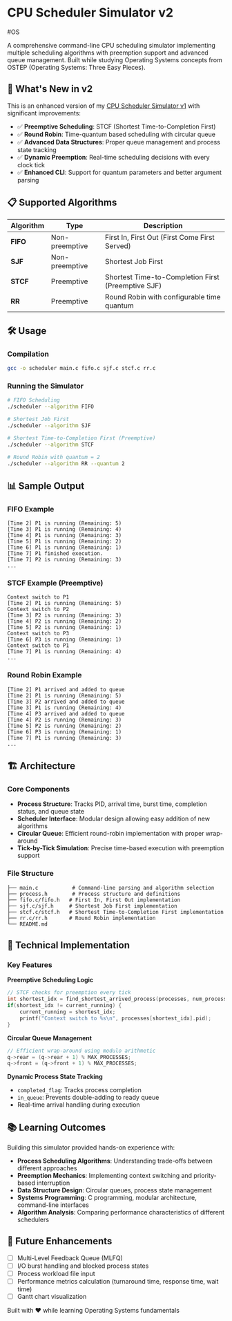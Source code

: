 
# CPU Scheduler Simulator v2
#OS

A comprehensive command-line CPU scheduling simulator implementing multiple scheduling algorithms with preemption support and advanced queue management. Built while studying Operating Systems concepts from OSTEP (Operating Systems: Three Easy Pieces).

## 🚀 What's New in v2

This is an enhanced version of my [CPU Scheduler Simulator v1](https://github.com/niscollect/CPU_Scheduler.git) with significant improvements:

- ✅ **Preemptive Scheduling**: STCF (Shortest Time-to-Completion First)
- ✅ **Round Robin**: Time-quantum based scheduling with circular queue
- ✅ **Advanced Data Structures**: Proper queue management and process state tracking
- ✅ **Dynamic Preemption**: Real-time scheduling decisions with every clock tick
- ✅ **Enhanced CLI**: Support for quantum parameters and better argument parsing

## 📋 Supported Algorithms

| Algorithm | Type | Description |
|-----------|------|-------------|
| **FIFO** | Non-preemptive | First In, First Out (First Come First Served) |
| **SJF** | Non-preemptive | Shortest Job First |
| **STCF** | Preemptive | Shortest Time-to-Completion First (Preemptive SJF) |
| **RR** | Preemptive | Round Robin with configurable time quantum |

## 🛠️ Usage

### Compilation
```bash
gcc -o scheduler main.c fifo.c sjf.c stcf.c rr.c
```

### Running the Simulator
```bash
# FIFO Scheduling
./scheduler --algorithm FIFO

# Shortest Job First
./scheduler --algorithm SJF

# Shortest Time-to-Completion First (Preemptive)
./scheduler --algorithm STCF

# Round Robin with quantum = 2
./scheduler --algorithm RR --quantum 2
```

## 📊 Sample Output

### FIFO Example
```
[Time 2] P1 is running (Remaining: 5)
[Time 3] P1 is running (Remaining: 4)
[Time 4] P1 is running (Remaining: 3)
[Time 5] P1 is running (Remaining: 2)
[Time 6] P1 is running (Remaining: 1)
[Time 7] P1 finished execution.
[Time 7] P2 is running (Remaining: 3)
...
```

### STCF Example (Preemptive)
```
Context switch to P1
[Time 2] P1 is running (Remaining: 5)
Context switch to P2
[Time 3] P2 is running (Remaining: 3)
[Time 4] P2 is running (Remaining: 2)
[Time 5] P2 is running (Remaining: 1)
Context switch to P3
[Time 6] P3 is running (Remaining: 1)
Context switch to P1
[Time 7] P1 is running (Remaining: 4)
...
```

### Round Robin Example
```
[Time 2] P1 arrived and added to queue
[Time 2] P1 is running (Remaining: 5)
[Time 3] P2 arrived and added to queue
[Time 3] P1 is running (Remaining: 4)
[Time 4] P3 arrived and added to queue
[Time 4] P2 is running (Remaining: 3)
[Time 5] P2 is running (Remaining: 2)
[Time 6] P3 is running (Remaining: 1)
[Time 7] P1 is running (Remaining: 3)
...
```

## 🏗️ Architecture

### Core Components

- **Process Structure**: Tracks PID, arrival time, burst time, completion status, and queue state
- **Scheduler Interface**: Modular design allowing easy addition of new algorithms
- **Circular Queue**: Efficient round-robin implementation with proper wrap-around
- **Tick-by-Tick Simulation**: Precise time-based execution with preemption support

### File Structure
```
├── main.c           # Command-line parsing and algorithm selection
├── process.h        # Process structure and definitions
├── fifo.c/fifo.h   # First In, First Out implementation
├── sjf.c/sjf.h     # Shortest Job First implementation  
├── stcf.c/stcf.h   # Shortest Time-to-Completion First implementation
├── rr.c/rr.h       # Round Robin implementation
└── README.md
```

## 🔧 Technical Implementation

### Key Features

**Preemptive Scheduling Logic**
```c
// STCF checks for preemption every tick
int shortest_idx = find_shortest_arrived_process(processes, num_processes, current_time);
if(shortest_idx != current_running) {
    current_running = shortest_idx;
    printf("Context switch to %s\n", processes[shortest_idx].pid);
}
```

**Circular Queue Management**
```c
// Efficient wrap-around using modulo arithmetic
q->rear = (q->rear + 1) % MAX_PROCESSES;
q->front = (q->front + 1) % MAX_PROCESSES;
```

**Dynamic Process State Tracking**
- `completed_flag`: Tracks process completion
- `in_queue`: Prevents double-adding to ready queue
- Real-time arrival handling during execution

## 📚 Learning Outcomes

Building this simulator provided hands-on experience with:

- **Process Scheduling Algorithms**: Understanding trade-offs between different approaches
- **Preemption Mechanics**: Implementing context switching and priority-based interruption
- **Data Structure Design**: Circular queues, process state management
- **Systems Programming**: C programming, modular architecture, command-line interfaces
- **Algorithm Analysis**: Comparing performance characteristics of different schedulers

## 🎯 Future Enhancements

- [ ] Multi-Level Feedback Queue (MLFQ)
- [ ] I/O burst handling and blocked process states
- [ ] Process workload file input
- [ ] Performance metrics calculation (turnaround time, response time, wait time)
- [ ] Gantt chart visualization

Built with ❤️ while learning Operating Systems fundamentals

